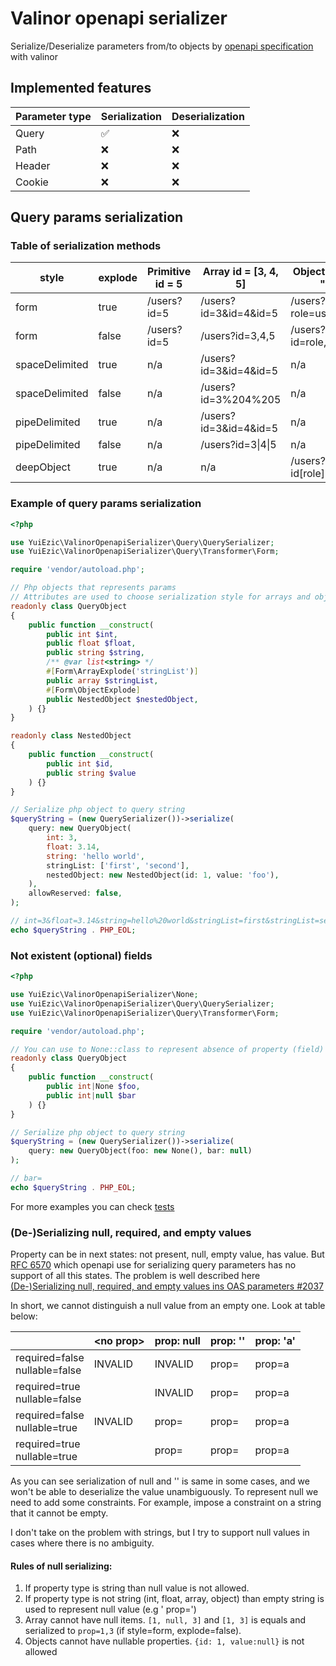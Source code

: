 # Valinor openapi serializer

Serialize/Deserialize parameters from/to objects
by [openapi specification](https://swagger.io/docs/specification/serialization/)
with valinor

## Implemented features

| Parameter type | Serialization | Deserialization |
|----------------|---------------|-----------------|
| Query          | ✅             | ❌               |
| Path           | ❌             | ❌               |
| Header         | ❌             | ❌               |
| Cookie         | ❌             | ❌               |

## Query params serialization

### Table of serialization methods

| style          | explode | Primitive id = 5 | Array id = [3, 4, 5]  | Object id = {"role": "user", "name": "Leo"} |
|----------------|---------|------------------|-----------------------|---------------------------------------------|
| form           | true    | /users?id=5      | /users?id=3&id=4&id=5 | /users?role=user&name=Leo                   |
| form           | false   | /users?id=5      | /users?id=3,4,5       | /users?id=role,user,name,Leo                |
| spaceDelimited | true    | n/a              | /users?id=3&id=4&id=5 | n/a                                         |
| spaceDelimited | false   | n/a              | /users?id=3%204%205   | n/a                                         |
| pipeDelimited  | true    | n/a              | /users?id=3&id=4&id=5 | n/a                                         |
| pipeDelimited  | false   | n/a              | /users?id=3\|4\|5     | n/a                                         |
| deepObject     | true    | n/a              | n/a                   | /users?id[role]=user&id[name]=Leo           |

### Example of query params serialization

```php
<?php

use YuiEzic\ValinorOpenapiSerializer\Query\QuerySerializer;
use YuiEzic\ValinorOpenapiSerializer\Query\Transformer\Form;

require 'vendor/autoload.php';

// Php objects that represents params
// Attributes are used to choose serialization style for arrays and object from openapi specification
readonly class QueryObject
{
    public function __construct(
        public int $int,
        public float $float,
        public string $string,
        /** @var list<string> */
        #[Form\ArrayExplode('stringList')]
        public array $stringList,
        #[Form\ObjectExplode]
        public NestedObject $nestedObject,
    ) {}
}

readonly class NestedObject
{
    public function __construct(
        public int $id,
        public string $value
    ) {}
}

// Serialize php object to query string
$queryString = (new QuerySerializer())->serialize(
    query: new QueryObject(
        int: 3,
        float: 3.14,
        string: 'hello world',
        stringList: ['first', 'second'],
        nestedObject: new NestedObject(id: 1, value: 'foo'),
    ),
    allowReserved: false,
);

// int=3&float=3.14&string=hello%20world&stringList=first&stringList=second&id=1&value=foo
echo $queryString . PHP_EOL;
```

### Not existent (optional) fields

```php
<?php

use YuiEzic\ValinorOpenapiSerializer\None;
use YuiEzic\ValinorOpenapiSerializer\Query\QuerySerializer;
use YuiEzic\ValinorOpenapiSerializer\Query\Transformer\Form;

require 'vendor/autoload.php';

// You can use to None::class to represent absence of property (field)
readonly class QueryObject
{
    public function __construct(
        public int|None $foo,
        public int|null $bar
    ) {}
}

// Serialize php object to query string
$queryString = (new QuerySerializer())->serialize(
    query: new QueryObject(foo: new None(), bar: null)
);

// bar=
echo $queryString . PHP_EOL;
```

For more examples you can check [tests](src/Query/Test/QuerySerializerTest.php)

### (De-)Serializing null, required, and empty values

Property can be in next states: not present, null, empty value, has value.
But [RFC 6570](https://datatracker.ietf.org/doc/html/rfc6570)
which openapi use for serializing query parameters has no support of all this states. The problem is well described
here [(De-)Serializing null, required, and empty values ins OAS parameters #2037](https://github.com/OAI/OpenAPI-Specification/issues/2037)

In short, we cannot distinguish a null value from an empty one. Look at table below:

| 	                                | \<no prop\> | prop: null | 	prop: '' | 	prop: 'a' |
|----------------------------------|-------------|------------|-----------|------------|
| required=false<br>nullable=false | INVALID     | INVALID    | prop=     | prop=a     |
| required=true<br>nullable=false  |             | INVALID    | prop=     | prop=a     |
| required=false<br>nullable=true  | INVALID     | prop=      | prop=     | prop=a     |
| required=true<br>nullable=true   |             | prop=      | prop=     | prop=a     |

As you can see serialization of null and '' is same in some cases, and we won't be able to deserialize the value
unambiguously. To represent null we need to add some constraints. For example, impose a constraint on a string that it
cannot be empty.

I don't take on the problem with strings, but I try to support null values in cases where there is no ambiguity.

#### Rules of null serializing:

1. If property type is string than null value is not allowed.
2. If property type is not string (int, float, array, object) than empty string is used to represent null value (e.g '
   prop=')
3. Array cannot have null items. `[1, null, 3]` and `[1, 3]` is equals and serialized to `prop=1,3` (if style=form,
   explode=false).
4. Objects cannot have nullable properties. `{id: 1, value:null}` is not allowed 
